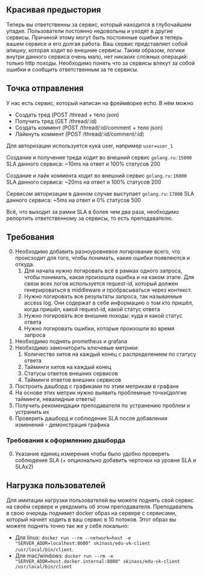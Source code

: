 ## Красивая предыстория

Теперь вы ответственны за сервис, который находится в глубочайшем
упадке. Пользователи постоянно недовольны и уходят в другие сервисы.
Причиной этому могут быть постоянные ошибки в теперь вашем сервисе и
его долгая работа. Ваш сервис представляет собой апишку, которая
ходит во внешние сервисы. Таким образом, логики внутри данного сервиса
очень мало, нет никаких сложных операций: только http походы. Необходимо
понять что за сервисы влекут за собой ошибки и сообщить ответственным за
те сервисы.

## Точка отправления

У нас есть сервис, который написан на фреймворке echo. В нём можно

- Создать тред (POST /thread + тело json)
- Получить тред (GET /thread/:id)
- Создать коммент (POST /thread/:id/comment + тело json)
- Лайкнуть коммент (POST /thread/:id/comment/:id)

Для авторизации используется кука user, например `user=user_1`

Создание и получение треда ходит во внешний сервис `golang.ru:15000`
SLA данного сервиса: ~10ms на ответ и 100% статусов 200

Создание и лайк коммента ходит во внешний сервис `golang.ru:16000`
SLA данного сервиса: ~20ms на ответ и 100% статусов 200

Сервисом авторизации в данном случае выступает `golang.ru:17000`
SLA данного сервиса: ~5ms на ответ и 0% статусов 500

Всё, что выходит за рамки SLA в более чем два раза, необходимо репортить
ответственному за сервисы, то есть преподавателю.

## Требования

0. Необходимо добавить разноуровневое логирование всего, что происходит
для того, чтобы понимать, какие ошибки появляются и откуда.
   1. Для начала нужно логировать всё в рамках одного запроса, чтобы понимать,
   какая произошла ошибка и на каком этапе. Для связи всех логов используется
   request-id, который должен генерироваться в middleware и пробрасываться через контекст.
   2. Нужно логировать все результаты запроса, так называемые access log. Они содержат в
   себе информацию о том кто пришёл, когда пришёл, какой request-id, какой статус ответа
   3. Нужно логировать все внешние походы: куда и какой статус ответа
   4. Нужно логировать ошибки, которые произошли во время запроса
1. Необходимо поднять prometheus и grafana
2. Необходимо замониторить ключевые метрики:
   1. Количество хитов на каждый конец с распределением по статусу ответа
   2. Тайминги хитов на каждый конец
   3. Статусы ответов внешних сервисов
   4. Тайминги ответов внешних сервисов
3. Построить дашборд с графиками по этим метрикам в графане
4. На основе этих метрик нужно выявить проблемные точки(долгие тайминги, невалидные ответы) 
5. Получить рекомендации преподавателя по устранению проблем и устранить их
6. Проверить дашборд и соблюдение SLA после добавления изменений - демонстрация графика 

### Требования к оформлению дашборда
0. Указание единиц измерения чтобы было удобно проверять соблюдение SLA (+ опционально добавить черточки на уровне SLA и SLAx2)

## Нагрузка пользователей

Для имитации нагрузки пользователей вы можете поднять свой сервис
на своём сервере и уведомить об этом преподавателя. Преподаватель в свою
очередь поднимет docker образ на сервере с сервисами, который начнёт ходить
в ваш сервис в 10 потоков. Этот образ вы можете поднять точно так же у себя
локально:

- Для linux: `docker run --rm --network=host -e "SERVER_ADDR=localhost:8000" skinass/edu-vk-client /usr/local/bin/client`.
- Для mac/windows: `docker run --rm -e "SERVER_ADDR=host.docker.internal:8000" skinass/edu-vk-client /usr/local/bin/client`

